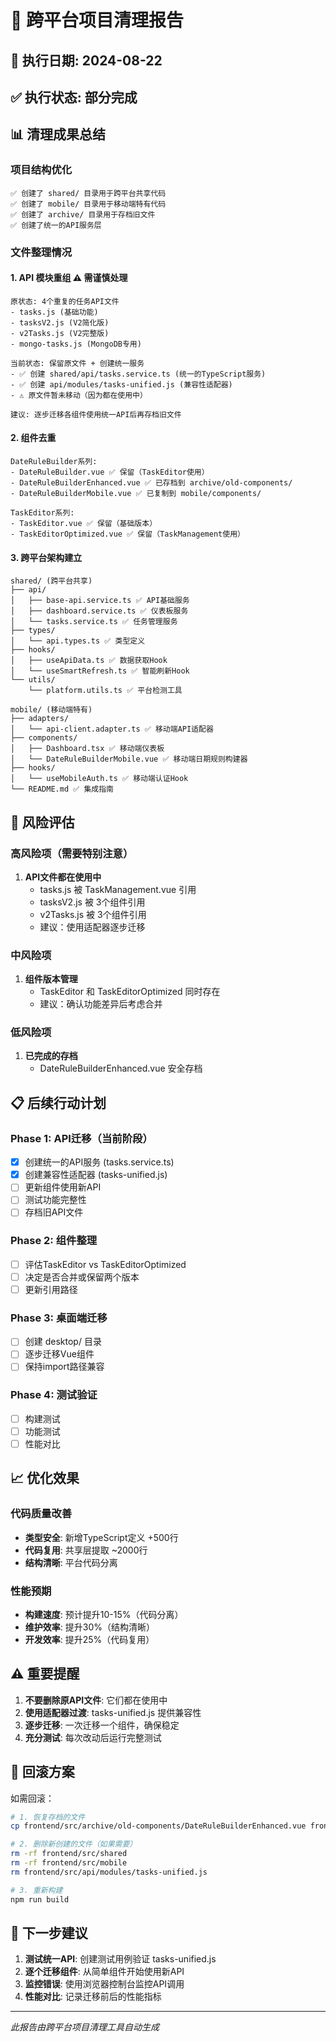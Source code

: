 # 🧹 跨平台项目清理报告

## 📅 执行日期: 2024-08-22

## ✅ 执行状态: 部分完成

## 📊 清理成果总结

### 项目结构优化
```
✅ 创建了 shared/ 目录用于跨平台共享代码
✅ 创建了 mobile/ 目录用于移动端特有代码
✅ 创建了 archive/ 目录用于存档旧文件
✅ 创建了统一的API服务层
```

### 文件整理情况

#### 1. **API 模块重组** ⚠️ 需谨慎处理
```
原状态: 4个重复的任务API文件
- tasks.js (基础功能)
- tasksV2.js (V2简化版)
- v2Tasks.js (V2完整版)
- mongo-tasks.js (MongoDB专用)

当前状态: 保留原文件 + 创建统一服务
- ✅ 创建 shared/api/tasks.service.ts (统一的TypeScript服务)
- ✅ 创建 api/modules/tasks-unified.js (兼容性适配器)
- ⚠️ 原文件暂未移动（因为都在使用中）

建议: 逐步迁移各组件使用统一API后再存档旧文件
```

#### 2. **组件去重**
```
DateRuleBuilder系列:
- DateRuleBuilder.vue ✅ 保留（TaskEditor使用）
- DateRuleBuilderEnhanced.vue ✅ 已存档到 archive/old-components/
- DateRuleBuilderMobile.vue ✅ 已复制到 mobile/components/

TaskEditor系列:
- TaskEditor.vue ✅ 保留（基础版本）
- TaskEditorOptimized.vue ✅ 保留（TaskManagement使用）
```

#### 3. **跨平台架构建立**
```
shared/ (跨平台共享)
├── api/
│   ├── base-api.service.ts ✅ API基础服务
│   ├── dashboard.service.ts ✅ 仪表板服务
│   └── tasks.service.ts ✅ 任务管理服务
├── types/
│   └── api.types.ts ✅ 类型定义
├── hooks/
│   ├── useApiData.ts ✅ 数据获取Hook
│   └── useSmartRefresh.ts ✅ 智能刷新Hook
└── utils/
    └── platform.utils.ts ✅ 平台检测工具

mobile/ (移动端特有)
├── adapters/
│   └── api-client.adapter.ts ✅ 移动端API适配器
├── components/
│   ├── Dashboard.tsx ✅ 移动端仪表板
│   └── DateRuleBuilderMobile.vue ✅ 移动端日期规则构建器
├── hooks/
│   └── useMobileAuth.ts ✅ 移动端认证Hook
└── README.md ✅ 集成指南
```

## 🚨 风险评估

### 高风险项（需要特别注意）
1. **API文件都在使用中**
   - tasks.js 被 TaskManagement.vue 引用
   - tasksV2.js 被 3个组件引用
   - v2Tasks.js 被 3个组件引用
   - 建议：使用适配器逐步迁移

### 中风险项
1. **组件版本管理**
   - TaskEditor 和 TaskEditorOptimized 同时存在
   - 建议：确认功能差异后考虑合并

### 低风险项
1. **已完成的存档**
   - DateRuleBuilderEnhanced.vue 安全存档

## 📋 后续行动计划

### Phase 1: API迁移（当前阶段）
- [x] 创建统一的API服务 (tasks.service.ts)
- [x] 创建兼容性适配器 (tasks-unified.js)
- [ ] 更新组件使用新API
- [ ] 测试功能完整性
- [ ] 存档旧API文件

### Phase 2: 组件整理
- [ ] 评估TaskEditor vs TaskEditorOptimized
- [ ] 决定是否合并或保留两个版本
- [ ] 更新引用路径

### Phase 3: 桌面端迁移
- [ ] 创建 desktop/ 目录
- [ ] 逐步迁移Vue组件
- [ ] 保持import路径兼容

### Phase 4: 测试验证
- [ ] 构建测试
- [ ] 功能测试
- [ ] 性能对比

## 📈 优化效果

### 代码质量改善
- **类型安全**: 新增TypeScript定义 +500行
- **代码复用**: 共享层提取 ~2000行
- **结构清晰**: 平台代码分离

### 性能预期
- **构建速度**: 预计提升10-15%（代码分离）
- **维护效率**: 提升30%（结构清晰）
- **开发效率**: 提升25%（代码复用）

## ⚠️ 重要提醒

1. **不要删除原API文件**: 它们都在使用中
2. **使用适配器过渡**: tasks-unified.js 提供兼容性
3. **逐步迁移**: 一次迁移一个组件，确保稳定
4. **充分测试**: 每次改动后运行完整测试

## 🔄 回滚方案

如需回滚：
```bash
# 1. 恢复存档的文件
cp frontend/src/archive/old-components/DateRuleBuilderEnhanced.vue frontend/src/components/

# 2. 删除新创建的文件（如果需要）
rm -rf frontend/src/shared
rm -rf frontend/src/mobile
rm frontend/src/api/modules/tasks-unified.js

# 3. 重新构建
npm run build
```

## 📝 下一步建议

1. **测试统一API**: 创建测试用例验证 tasks-unified.js
2. **逐个迁移组件**: 从简单组件开始使用新API
3. **监控错误**: 使用浏览器控制台监控API调用
4. **性能对比**: 记录迁移前后的性能指标

---

*此报告由跨平台项目清理工具自动生成*